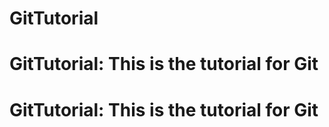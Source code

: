 # GitTutorial
# GitTutorial: This is the tutorial for Git
# GitTutorial: This is the tutorial for Git

